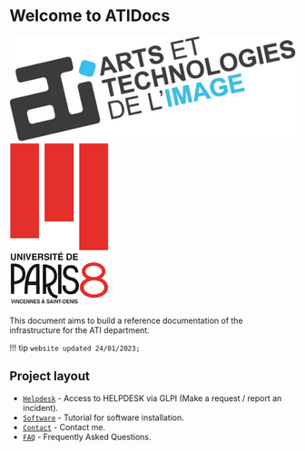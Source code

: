 # Welcome to ATIDocs

![Image title](img\logo\logo.jpg)
![Image logoP8](img\logo\logop81.png)

This document aims to build a reference documentation of the infrastructure for the ATI department.

!!! tip
    ```website updated 24/01/2023;```

## Project layout

* [`Helpdesk`](helpdesk.md) - Access to HELPDESK via GLPI (Make a request / report an incident).
* [`Software`](software.md) - Tutorial for software installation.
* [`Contact`](contact.md) - Contact me.
* [`FAQ`](faq.md) - Frequently Asked Questions.

